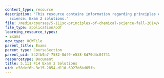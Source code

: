 ```yaml
---
content_type: resource
description: 'This resource contains information regarding principles of chemical
  science: Exam 2 solutions.'
file: /media/courses/5-111sc-principles-of-chemical-science-fall-2014/e58def6b3e152854d1106927d6bd65fb_MIT5_111F14_Exam2Sol.pdf
file_type: application/pdf
learning_resource_types:
- Exams
ocw_type: OCWFile
parent_title: Exams
parent_type: CourseSection
parent_uid: 542fb9a7-7582-8df9-e538-8d70d4c04741
resourcetype: Document
title: 5.111 F14 Exam 2 Solutions
uid: e58def6b-3e15-2854-d110-6927d6bd65fb
---
```

